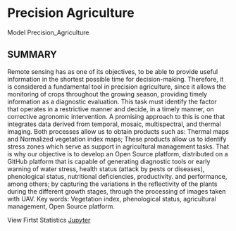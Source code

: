 # Precision Agriculture

Model Precision_Agriculture
## SUMMARY

Remote sensing has as one of its objectives, to be able to provide useful information in the shortest possible time for decision-making. Therefore, it is considered a fundamental tool in precision agriculture, since it allows the monitoring of crops throughout the growing season, providing timely information as a diagnostic evaluation. This task must identify the factor that operates in a restrictive manner and decide, in a timely manner, on corrective agronomic intervention.
A promising approach to this is one that integrates data derived from temporal, mosaic, multispectral, and thermal imaging. Both processes allow us to obtain products such as: Thermal maps and Normalized vegetation index maps; These products allow us to identify stress zones which serve as support in agricultural management tasks.
That is why our objective is to develop an Open Source platform, distributed on a GitHub platform that is capable of generating diagnostic tools or early warning of water stress, health status (attack by pests or diseases), phenological status, nutritional deficiencies, productivity. and performance, among others; by capturing the variations in the reflectivity of the plants during the different growth stages, through the processing of images taken with UAV.
Key words: Vegetation index, phenological status, agricultural management, Open Source platform.


View Firtst Statistics [Jupyter](Prueba.ipynb)
